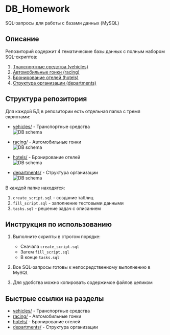# DB_Homework

SQL-запросы для работы с базами данных (MySQL)

## Описание

Репозиторий содержит 4 тематические базы данных с полным набором SQL-скриптов:

1. [Транспортные средства (vehicles)](#vehicles)
2. [Автомобильные гонки (racing)](#racing)
3. [Бронирование отелей (hotels)](#hotels) 
4. [Структура организации (departments)](#departments)

## Структура репозитория

Для каждой БД в репозитории есть отдельная папка с тремя скриптами:

- [vehicles/](#vehicles) - Транспортные средства  
  ![DB schema](https://github.com/user-attachments/assets/42800656-cabd-4caf-b9f6-5b0958063113)
  
- [racing/](#racing) - Автомобильные гонки  
  ![DB schema](https://github.com/user-attachments/assets/d1aef9ba-a176-4050-9f52-1b9680f26981)
  
- [hotels/](#hotels) - Бронирование отелей  
  ![DB schema](https://github.com/user-attachments/assets/cc59335e-0825-475e-ae61-7d2985429592)
  
- [departments/](#departments) - Структура организации  
  ![DB schema](https://github.com/user-attachments/assets/6e857e08-46a5-4f76-bc01-670942cf2817)

В каждой папке находятся:

1. `create_script.sql` - создание таблиц
2. `fill_script.sql` - заполнение тестовыми данными  
3. `tasks.sql` - решение задач с описанием

## Инструкция по использованию

1. Выполните скрипты в строгом порядке:
   - Сначала `create_script.sql`
   - Затем `fill_script.sql`
   - В конце `tasks.sql`

2. Все SQL-запросы готовы к непосредственному выполнению в MySQL

3. Для удобства можно копировать содержимое файлов целиком

## Быстрые ссылки на разделы

- [vehicles/](vehicles/) - Транспортные средства
- [racing/](racing/) - Автомобильные гонки
- [hotels/](hotels/) - Бронирование отелей
- [departments/](departments/) - Структура организации
